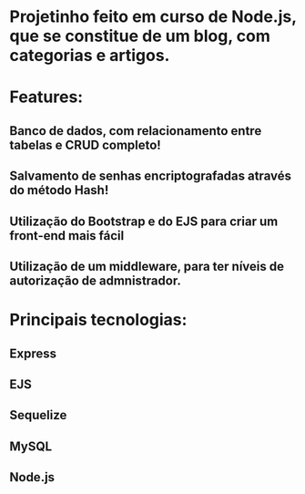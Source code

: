 # Projetinho feito em curso de Node.js, que se constitue de um blog, com categorias e artigos.  

# Features:  
## Banco de dados, com relacionamento entre tabelas e CRUD completo!  
## Salvamento de senhas encriptografadas através do método Hash!  
## Utilização do Bootstrap e do EJS para criar um front-end mais fácil  
## Utilização de um middleware, para ter níveis de autorização de admnistrador.  

# Principais tecnologias:  
## Express  
## EJS  
## Sequelize  
## MySQL  
## Node.js  
